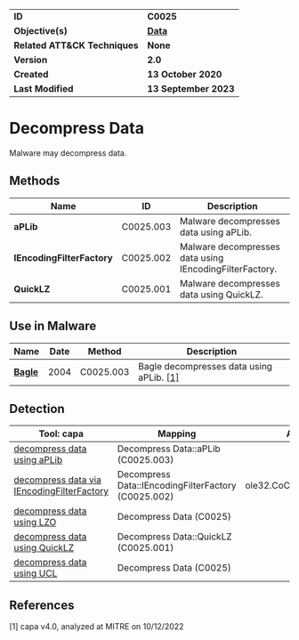 <table>
<tr>
<td><b>ID</b></td>
<td><b>C0025</b></td>
</tr>
<tr>
<td><b>Objective(s)</b></td>
<td><b><a href="../data">Data</a></b></td>
</tr>
<tr>
<td><b>Related ATT&CK Techniques</b></td>
<td><b>None</b></td>
</tr>
<tr>
<td><b>Version</b></td>
<td><b>2.0</b></td>
</tr>
<tr>
<td><b>Created</b></td>
<td><b>13 October 2020</b></td>
</tr>
<tr>
<td><b>Last Modified</b></td>
<td><b>13 September 2023</b></td>
</tr>
</table>


# Decompress Data

Malware may decompress data.

## Methods

|Name|ID|Description|
|---|---|---|
|**aPLib**|C0025.003|Malware decompresses data using aPLib.|
|**IEncodingFilterFactory**|C0025.002|Malware decompresses data using IEncodingFilterFactory.|
|**QuickLZ**|C0025.001|Malware decompresses data using QuickLZ.|

## Use in Malware

|Name|Date|Method|Description|
|---|---|---|---|
|[**Bagle**](../xample-malware/bagle.md)|2004|C0025.003|Bagle decompresses data using aPLib. [[1]](#1)|

## Detection

|Tool: capa|Mapping|APIs|
|---|---|---|
|[decompress data using aPLib](https://github.com/mandiant/capa-rules/blob/master/data-manipulation/compression/decompress-data-using-aplib.yml)|Decompress Data::aPLib (C0025.003)| |
|[decompress data via IEncodingFilterFactory](https://github.com/mandiant/capa-rules/blob/master/data-manipulation/compression/decompress-data-via-iencodingfilterfactory.yml)|Decompress Data::IEncodingFilterFactory (C0025.002)|ole32.CoCreateInstance|
|[decompress data using LZO](https://github.com/mandiant/capa-rules/blob/master/data-manipulation/compression/decompress-data-using-lzo.yml)|Decompress Data (C0025)| |
|[decompress data using QuickLZ](https://github.com/mandiant/capa-rules/blob/master/data-manipulation/compression/decompress-data-using-quicklz.yml)|Decompress Data::QuickLZ (C0025.001)| |
|[decompress data using UCL](https://github.com/mandiant/capa-rules/blob/master/data-manipulation/compression/decompress-data-using-ucl.yml)|Decompress Data (C0025)| |

## References

<a name="1">[1]</a> capa v4.0, analyzed at MITRE on 10/12/2022

